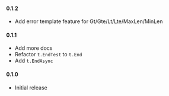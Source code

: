 #### 0.1.2
* Add error template feature for Gt/Gte/Lt/Lte/MaxLen/MinLen

#### 0.1.1
* Add more docs
* Refactor `t.EndTest` to `t.End`
* Add `t.EndAsync`

#### 0.1.0
* Initial release

